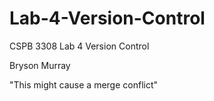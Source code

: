 # Lab-4-Version-Control
CSPB 3308 Lab 4 Version Control

Bryson Murray

"This might cause a merge conflict"
